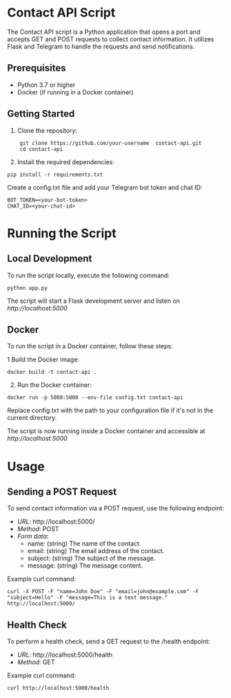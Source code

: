 # Contact API Script

The Contact API script is a Python application that opens a port and accepts GET and POST requests to collect contact information. It utilizes Flask and Telegram to handle the requests and send notifications.

## Prerequisites

- Python 3.7 or higher
- Docker (if running in a Docker container)

## Getting Started

1. Clone the repository:

```
    git clone https://github.com/your-username  contact-api.git
    cd contact-api
```

2. Install the required dependencies:

```
pip install -r requirements.txt
```

Create a config.txt file and add your Telegram bot token and chat ID:

```
BOT_TOKEN=<your-bot-token>
CHAT_ID=<your-chat-id>
```

# Running the Script
## Local Development
To run the script locally, execute the following command:

```
python app.py
```

The script will start a Flask development server and listen on *http://localhost:5000*

## Docker
To run the script in a Docker container, follow these steps:

1 Build the Docker image:

```
docker build -t contact-api .
```

2. Run the Docker container:

```
docker run -p 5000:5000 --env-file config.txt contact-api
```

Replace config.txt with the path to your configuration file if it's not in the current directory.

The script is now running inside a Docker container and accessible at *http://localhost:5000*

# Usage
## Sending a POST Request
To send contact information via a POST request, use the following endpoint:
- *URL*: http://localhost:5000/
- *Method*: POST
- *Form data*:
    - name: (string) The name of the contact.
    - email: (string) The email address of the contact.
    - subject: (string) The subject of the message.
    - message: (string) The message content.

Example curl command:
```
curl -X POST -F "name=John Doe" -F "email=john@example.com" -F "subject=Hello" -F "message=This is a test message." http://localhost:5000/
```

## Health Check
To perform a health check, send a GET request to the /health endpoint:
- *URL*: http://localhost:5000/health
- *Method*: GET

Example curl command:
```
curl http://localhost:5000/health
```